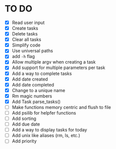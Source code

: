 # TO DO
- [x] Read user input
- [x] Create tasks
- [x] Delete tasks
- [x] Clear all tasks
- [x] Simplify code
- [x] Use universal paths
- [x] add `-h` flag
- [x] Allow multiple argv when creating a task
- [x] Add support for multiple parameters per task
- [x] Add a way to complete tasks
- [x] Add date created
- [x] Add date completed
- [x] Change to a unique name
- [x] Rm magic numbers
- [x] Add Task parse_tasks()
- [ ] Make functions memory centric and flush to file
- [ ] Add psilib for helpfer functions
- [ ] Add sorting
- [ ] Add due date
- [ ] Add a way to display tasks for today
- [ ] Add unix like aliases (rm, ls, etc.)
- [ ] Add priority